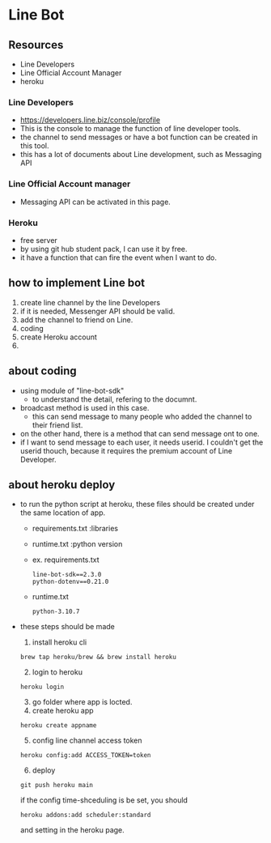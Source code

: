 # Line Bot

## Resources
- Line Developers
- Line Official Account Manager
- heroku


### Line Developers
- https://developers.line.biz/console/profile
- This is the console to manage the function of line developer tools.
- the channel to send messages or have a bot function can be created in this tool.
- this has a lot of documents about Line development, such as Messaging API


### Line Official Account manager
- Messaging API can be activated in this page.

### Heroku
- free server
- by using git hub student pack, I can use it by free.
- it have a function that can fire the event when I want to do.

## how to implement Line bot
1. create line channel by the line Developers
2. if it is needed, Messenger API should be valid.
3. add the channel to friend on Line.
4. coding
5. create Heroku account 
6. 


## about coding
- using module of "line-bot-sdk"
    - to understand the detail, refering to the documnt.
- broadcast method is used in this case.
    - this can send message to many people who added the channel to their friend list.
- on the other hand, there is a method that can send message ont to one.
- if I want to send message to each user, it needs userid. I couldn't get the userid thouch, because it requires the premium account of Line Developer.

## about heroku deploy
- to run the python script at heroku, these files should be created under the same location of app.
    - requirements.txt :libraries
    - runtime.txt :python version

    - ex. requirements.txt
        ```
        line-bot-sdk==2.3.0
        python-dotenv==0.21.0
        ```

    - runtime.txt
        ```
        python-3.10.7
        ```

- these steps should be made
    1. install heroku cli
    ```
    brew tap heroku/brew && brew install heroku
    ```

    2. login to heroku
    ```
    heroku login
    ```

    3. go folder where app is locted.
    4. create heroku app
    ```
    heroku create appname
    ```

    5. config line channel access token
    ```
    heroku config:add ACCESS_TOKEN=token
    ```
    6. deploy
    ```
    git push heroku main
    ```

    if the config time-shceduling is be set, you should
    ```
    heroku addons:add scheduler:standard
    ```

    and setting in the heroku page.